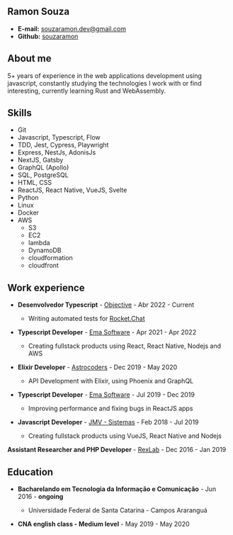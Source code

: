 ## Ramon Souza

- **E-mail:** souzaramon.dev@gmail.com<br>
- **Github:** [souzaramon](https://github.com/souzaramon)

## About me

5+ years of experience in the web applications development using javascript, constantly studying the technologies I work with or find interesting, currently learning Rust and WebAssembly.

## Skills

- Git
- Javascript, Typescript, Flow
- TDD, Jest, Cypress, Playwright
- Express, NestJs, AdonisJs
- NextJS, Gatsby
- GraphQL (Apollo)
- SQL, PostgreSQL
- HTML, CSS
- ReactJS, React Native, VueJS, Svelte
- Python
- Linux
- Docker
- AWS
  - S3
  - EC2
  - lambda
  - DynamoDB
  - cloudformation
  - cloudfront

## Work experience

- **Desenvolvedor Typescript** - [Objective](https://www.objective.com.br/) - Abr 2022 - Current
  - Writing automated tests for [Rocket.Chat](https://rocket.chat/)

- **Typescript Developer** - [Ema Software](https://ema.net.br/) - Apr 2021 - Apr 2022
  - Creating fullstack products using React, React Native, Nodejs and AWS

- **Elixir Developer** - [Astrocoders](https://astrocoders.com/) - Dec 2019 - May 2020
  - API Development with Elixir, using Phoenix and GraphQL

- **Typescript Developer** - [Ema Software](https://ema.net.br/) - Jul 2019 - Dec 2019
  - Improving performance and fixing bugs in ReactJS apps

- **Javascript Developer** - [JMV - Sistemas](sgap.com.br) - Feb 2018 - Jul 2019
  - Creating fullstack products using VueJS, React Native and Nodejs

**Assistant Researcher and PHP Developer** - [RexLab](rexlab.ufsc.br) - Dec 2016 - Jan 2019

## Education

- **Bacharelando em Tecnologia da Informação e Comunicação** - Jun 2016 - **ongoing**
  - Universidade Federal de Santa Catarina - Campos Araranguá

- **CNA english class - Medium level** - May 2019 - May 2020
